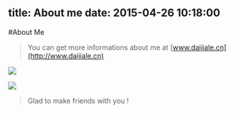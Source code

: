 title: About me
date: 2015-04-26 10:18:00
---
#About Me

> You can get more informations about me at [www.daijiale.cn](http://www.daijiale.cn)

![](http://7xi6qz.com1.z0.glb.clouddn.com/djlblogpic20122013me.jpg)

![](http://7xi6qz.com1.z0.glb.clouddn.com/djlblogpicslrme.jpg)

> Glad to make friends with you !




